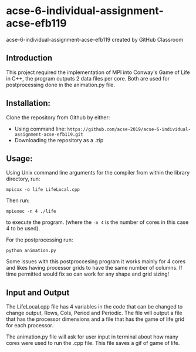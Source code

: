# acse-6-individual-assignment-acse-efb119
acse-6-individual-assignment-acse-efb119 created by GitHub Classroom

## Introduction
This project required the implementation of MPI into Conway's Game of Life in C++, the program outputs 2 data files per core. Both are used for postprocessing done in the animation.py file.

## Installation:
Clone the repository from Github by either:
* Using command line:
`https://github.com/acse-2019/acse-6-individual-assignment-acse-efb119.git`
* Downloading the repository as a .zip

## Usage:
Using Unix command line arguments for the compiler from within the library directory, run:

```mpicxx -o life LifeLocal.cpp```

Then run:

```mpiexec -n 4 ./life```

to execute the program. (where the ```-n 4``` is the number of cores in this case 4 to be used).

For the postprocessing run:

```python animation.py```

Some issues with this postproccesing program it works mainly for 4 cores and likes having processor grids to have the same number of columns. If time permitted would fix so can work for any shape and grid sizing!

## Input and Output
The LifeLocal.cpp file has 4 variables in the code that can be changed to change output, Rows, Cols, Period and Periodic. The file will output a file that has the processor dimensions and a file that has the game of life grid for each processor.

The animation.py file will ask for user input in terminal about how many cores were used to run the .cpp file. This file saves a gif of game of life.
